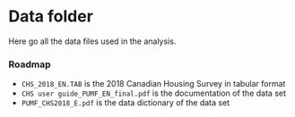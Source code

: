 # Data folder

Here go all the data files used in the analysis.

### Roadmap

- `CHS_2018_EN.TAB` is the 2018 Canadian Housing Survey in tabular format
- `CHS user guide_PUMF_EN_final.pdf` is the documentation of the data set
- `PUMF_CHS2018_E.pdf` is the data dictionary of the data set
